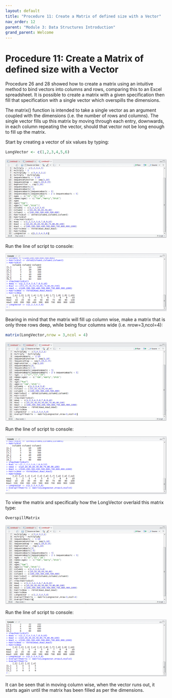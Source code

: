 ```yaml
---
layout: default
title: "Procedure 11: Create a Matrix of defined size with a Vector"
nav_order: 12
parent: "Module 3: Data Structures Introduction"
grand_parent: Welcome
---
```


# Procedure 11: Create a Matrix of defined size with a Vector

Procedure 26 and 28 showed how to create a matrix using an intuitive method to bind vectors into columns and rows, comparing this to an Excel spreadsheet.  It is possible to create a matrix with a given specification then fill that specification with a single vector which overspills the dimensions.  

The matrix() function is intended to take a single vector as an argument coupled with the dimensions (i.e. the number of rows and columns).  The single vector fills up this matrix by moving through each entry, downwards, in each column repeating the vector, should that vector not be long enough to fill up the matrix.

Start by creating a vector of six values by typing:

``` r
LongVector <- c(1,2,3,4,5,6)
```

![img.png](img.png)

Run the line of script to console:

![img_1.png](img_1.png)

Bearing in mind that the matrix will fill up column wise, make a matrix that is only three rows deep, while being four columns wide (i.e. nrow=3,ncol=4):

``` r
matrix(LongVector,nrow = 3,ncol = 4)
```

![img_2.png](img_2.png)

Run the line of script to console:

![img_3.png](img_3.png)

To view the matrix and specifically how the LongVector overlaid this matrix type:

``` r
OverspillMatrix
```

![img_4.png](img_4.png)

Run the line of script to console:

![img_5.png](img_5.png)

It can be seen that in moving column wise, when the vector runs out, it starts again until the matrix has been filled as per the dimensions.